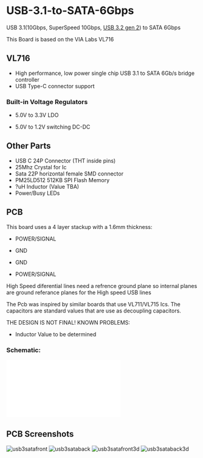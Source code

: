 # USB-3.1-to-SATA-6Gbps
USB 3.1(10Gbps, SuperSpeed 10Gbps, [USB 3.2 gen 2](https://external-preview.redd.it/aEU8RJTeqexdNhj47QB3PRV0-shMQXoTVqeNHO9yYpo.png?auto=webp&s=28028ef6d0fd850dfabad659cbfcc59d81c76829)) to SATA 6Gbps

This Board is based on the VIA Labs VL716 

## VL716

- High performance, low power single chip USB 3.1 to SATA 6Gb/s bridge controller 
- USB Type-C connector support
###  Built-in Voltage Regulators

- 5.0V to 3.3V LDO

- 5.0V to 1.2V switching DC-DC

## Other Parts 

- USB C 24P Connector (THT inside pins)
- 25Mhz Crystal for Ic
- Sata 22P horizontal female SMD connector
- PM25LD512  512KB SPI Flash  Memory
- ?uH Inductor (Value TBA)
- Power/Busy LEDs

## PCB 
This board uses a 4 layer stackup with a  1.6mm thickness:

- POWER/SIGNAL

- GND
  
- GND
  
- POWER/SIGNAL

High Speed diferential lines need a refrence ground plane so internal planes are ground referance planes for the High speed USB lines

The Pcb was inspired by similar boards that use VL711/VL715 Ics. The capacitors are standard values that are use as decoupling capacitors.

THE DESIGN IS NOT FINAL! KNOWN PROBLEMS:

- Inductor Value to be determined


### Schematic:
![Schematic](/USB%203.0%20to%20Sata.pdf)

## PCB Screenshots

![usb3satafront](https://github.com/user-attachments/assets/e87a4e91-a3c0-4c74-8f43-9853ea00af32)
![usb3sataback](https://github.com/user-attachments/assets/7e04f5d1-69bf-40e7-87a1-89096c32aa60)
![usb3satafront3d](https://github.com/user-attachments/assets/a9bde4d8-fc9b-4837-9eaa-50a20a133ebf)
![usb3sataback3d](https://github.com/user-attachments/assets/3d53e79f-70f6-4c91-b8d8-962831fdac90)



